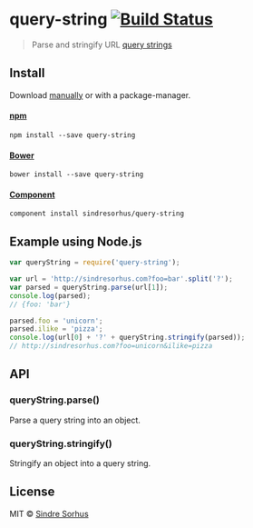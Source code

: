 # query-string [![Build Status](https://secure.travis-ci.org/sindresorhus/query-string.png?branch=master)](http://travis-ci.org/sindresorhus/query-string)

> Parse and stringify URL [query strings](http://en.wikipedia.org/wiki/Query_string)


## Install

Download [manually](https://github.com/sindresorhus/query-string/releases) or with a package-manager.

#### [npm](https://npmjs.org/package/query-string)

```
npm install --save query-string
```

#### [Bower](http://bower.io)

```
bower install --save query-string
```

#### [Component](https://github.com/component/component)

```
component install sindresorhus/query-string
```


## Example using Node.js

```js
var queryString = require('query-string');

var url = 'http://sindresorhus.com?foo=bar'.split('?');
var parsed = queryString.parse(url[1]);
console.log(parsed);
// {foo: 'bar'}

parsed.foo = 'unicorn';
parsed.ilike = 'pizza';
console.log(url[0] + '?' + queryString.stringify(parsed));
// http://sindresorhus.com?foo=unicorn&ilike=pizza
```


## API

### queryString.parse()

Parse a query string into an object.

### queryString.stringify()

Stringify an object into a query string.


## License

MIT © [Sindre Sorhus](http://sindresorhus.com)
